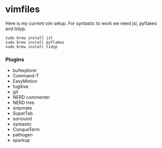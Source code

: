 vimfiles
========
Here is my current vim setup. For syntastic to work we need jsl, pyflakes and tidyp.

    sudo brew install jsl
    sudo brew install pyflakes
    sudo brew install tidyp

### Plugins
- bufexplorer
- Command-T
- EasyMotion
- fugitive
- git
- NERD commenter
- NERD tree
- snipmate
- SuperTab
- sorround
- syntastic
- ConqueTerm
- pathogen
- sparkup
